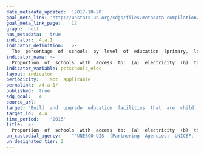 ```yaml
---	
date_metadata_updated:	'2017-10-20'
goal_meta_link:	'http://unstats.un.org/sdgs/files/metadata-compilation/Metadata-Goal-4.pdf'
goal_meta_link_page:	12
graph:	null
has_metadata:	true
indicator:	4.a.1
indicator_definition:	>-
  The  percentage  of  schools  by  level  of  education  (primary,  lower  secondary  and  upper  secondary)  with  access  to  the  given  facility  or  service.  Internet  for  pedagogical  purposes  is  defined  as  Internet  that  is  available  for  enhancing  teaching  and  learning  and  is  accessible  by  pupils.  Internet  for  pedagogical  purposes  is  defined  as  a  worldwide  interconnected  computer  network,  which  provides  pupils  access  to  a  number  of  communication  services  including  the  World  Wide  Web  and  carries  e-mail,  news,  entertainment  and  data  files,  irrespective  of  the  device  used  (i.e.  not  assumed  to  be  only  via  a  computer)  and  thus  can  also  be  accessed  by  mobile  telephone,  tablet,  PDA,  games  machine,  digital  TV  etc.).  Access  can  be  via  a  fixed  narrowband,  fixed  broadband,  or  via  mobile  network.  Basic  drinking  water  is  defined  as  a  functional  drinking  water  source  (MDG  improved  categories)  on  or  near  the  premises  and  water  points  accessible  to  all  users  during  school  hours.  Basic  sanitation  facilities  are  defined  as  functional  sanitation  facilities  (MDG  improved  categories)  separated  for  males  and  females  on  or  near  the  premises.  Basic  handwashing  facilities  are  defined  as  functional  handwashing  facilities,  soap  (or  ash)  and  water  available  to  all  girls  and  boys.  The  component  on  adapted  infrastructure  and  materials  is  yet  to  be  developed.
indicator_name:	>-
  Proportion  of  schools  with  access  to:  (a)  electricity  (b)  the  Internet  for  pedagogical  purposes  (c)  computers  for  pedagogical  purposes  (d)  adapted  infrastructure  and  materials  for  students  with  disabilities  (e)  basic  drinking  water  (f)  single-sex  basic  sanitation  facilities  (g)  basic  handwashing  facilities  (as  per  the  WASH  indicator  definitions)
indicator_variable:	pctschools_elec
layout:	indicator
periodicity:	Not  applicable
permalink:	/4-a-1/
published:	true
sdg_goal:	4
source_url:	
target:	"Build  and  upgrade  education  facilities  that  are  child,  disability  and  gender  sensitive  and  provide  safe,  non-violent,  inclusive  and  effective  learning  environments  for  all."
target_id:	4.a
time_period:	'2015'
title:	>-
  Proportion  of  schools  with  access  to:  (a)  electricity  (b)  the  Internet  for  pedagogical  purposes  (c)  computers  for  pedagogical  purposes  (d)  adapted  infrastructure  and  materials  for  students  with  disabilities  (e)  basic  drinking  water  (f)  single-sex  basic  sanitation  facilities  (g)  basic  handwashing  facilities  (as  per  the  WASH  indicator  definitions)
un_custodial_agency:	"'UNESCO-UIS  (Partnering  Agencies:  UNICEF,  OECD,  UNEP)'"
un_designated_tier:	2
---	
```

